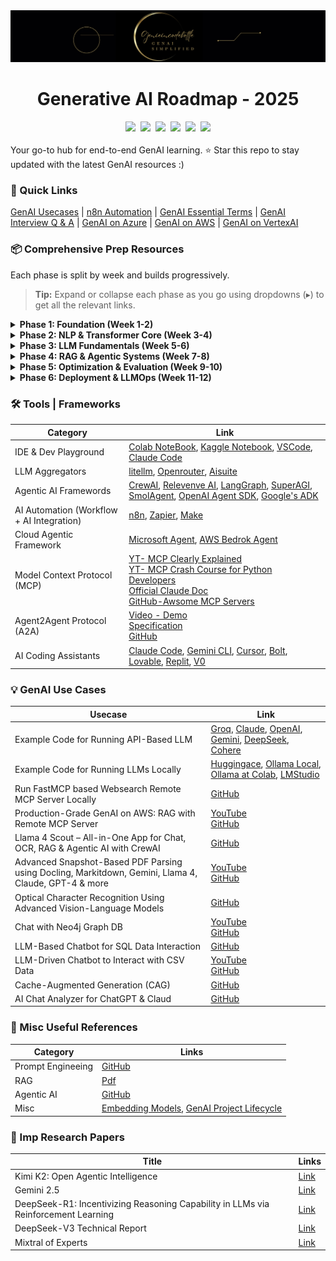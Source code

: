 
<div align="center">
<a href="https://www.instagram.com/genieincodebottle/"><img src="images/genie_logo.png"></a>
<h1>Generative AI Roadmap - 2025</h1>
</div>

<div align="center">
    <a target="_blank" href="https://www.youtube.com/@genieincodebottle"><img src="https://img.shields.io/badge/YouTube-11.5K-blue"></a>&nbsp;
    <a target="_blank" href="https://github.com/genieincodebottle/generative-ai"><img src="https://img.shields.io/github/stars/genieincodebottle/generative-ai"></a>&nbsp;
    <a target="_blank" href="https://www.linkedin.com/in/rajesh-srivastava"><img src="https://img.shields.io/badge/style--5eba00.svg?label=LinkedIn&logo=linkedin&style=social"></a>&nbsp;
    <a target="_blank" href="https://www.instagram.com/genieincodebottle/"><img src="https://img.shields.io/badge/52K-C13584?style=flat-square&labelColor=C13584&logo=instagram&logoColor=white&link=https://www.instagram.com/eduardopiresbr/"></a>&nbsp;
    <a target="_blank" href="https://medium.com/@raj-srivastava"><img src="https://img.shields.io/badge/Medium-12100E?style=round-square&style=for-the-badge&logo=medium"></a>&nbsp;
    <a target="_blank" href="https://x.com/zero2nn"><img src="https://img.shields.io/twitter/url/https/twitter.com/cloudposse.svg?style=social&label=%20%40zero2nn"></a>
</div>
<br>
Your go-to hub for end-to-end GenAI learning. ⭐ Star this repo to stay updated with the latest GenAI resources :)


### 🔗 Quick Links
[GenAI Usecases](./genai-usecases/) | [n8n Automation](./genai-usecases/n8n-automation/) | [GenAI Essential Terms](https://github.com/genieincodebottle/generative-ai/blob/main/docs/essential-terms-genai.pdf) | [GenAI Interview Q & A](https://github.com/genieincodebottle/generative-ai/blob/main/docs/genai-interview-questions.pdf) | [GenAI on Azure](https://github.com/genieincodebottle/generative-ai/blob/main/docs/genai-with-azure-cloud.pdf) | [GenAI on AWS](https://github.com/genieincodebottle/generative-ai/blob/main/docs/genai-with-aws-cloud.pdf) | [GenAI on VertexAI](https://github.com/genieincodebottle/generative-ai/blob/main/docs/genai-with-vertexai.pdf) 

### 📦 Comprehensive Prep Resources

Each phase is split by week and builds progressively.

> **Tip:** Expand or collapse each phase as you go using dropdowns (▸) to get all the relevant links.

<details>
<summary><strong>Phase 1: Foundation (Week 1-2)</strong></summary>

| Topics | Core Material| Additional Resources | Code |
|--------|------|-------|------|
| AI vs ML vs DL vs GenAI | [Video](https://www.youtube.com/watch?v=qYNweeDHiyU) |||
| GenAI Intro | [GenAI in Nutshell](https://www.youtube.com/watch?v=2IK3DFHRFfw), [LLMs by 3b1b](https://youtu.be/LPZh9BOjkQs) | [LLM Blog](https://cohere.com/blog/llm-parameters-best-outputs-language-ai) ||
| Python Basics | [Crash Course](https://www.youtube.com/watch?v=kqtD5dpn9C8), [ML Crash](https://www.youtube.com/watch?v=7eh4d6sabA0) |||
| ML & DL Basics | [ML 101](https://www.youtube.com/watch?v=i_LwzRVP7bg), [Neural Networks](https://www.youtube.com/playlist?list=PLZHQObOWTQDNU6R1_67000Dx_ZCJB-3pi) | [Crash DL](https://www.youtube.com/watch?v=VyWAvY2CF9c) ||
</details>

<details>
<summary><strong>Phase 2: NLP & Transformer Core (Week 3-4)</strong></summary>

| Topics                        | Core Material | Additional Resources | Code |
|------------------------------|---------------|-----------------------|------|
| NLP Basics                   | [YT - What is NLP?](https://www.youtube.com/watch?v=fLvJ8VdHLA0) |||
| Inside the Transformer       | [YT - Transformer Explained Visually by 3b1b](https://www.youtube.com/watch?v=wjZofJX0v4M) <br> [Blog - The Illustrated Transformer by Jay Alammar](https://jalammar.github.io/illustrated-transformer/) |||
| Tokenization & Embeddings    | [Blog - BPE Explainer (HuggingFace)](https://huggingface.co/learn/llm-course/en/chapter6/5) | [Blog - Embedding Explained](https://qdrant.tech/articles/what-are-embeddings/) <br> [Blog - Vector Db Explained](https://www.pinecone.io/learn/vector-database/) | [GitHub](https://github.com/genieincodebottle/generative-ai/blob/main/genai-usecases/embedding-models/how-to-choose-embedding-models.ipynb) |

</details>

<details>
<summary><strong>Phase 3: LLM Fundamentals (Week 5-6)</strong></summary>

| Topics                     | Core Material | Additional Resources | Code |
|---------------------------|---------------|-----------------------|------|
| Multimodal LLMs Basics    | [YT - How do Multimodal AI models work?](https://www.youtube.com/watch?v=WkoytlA3MoQ) |||
| Mixture of Experts (MoE)  | [YT - What is Mixture of Experts?](https://www.youtube.com/watch?v=sYDlVVyJYn4) <br> [Blog - Visual Guide to MoE](https://newsletter.maartengrootendorst.com/p/a-visual-guide-to-mixture-of-experts) | [Blog - Huggingface MoE](https://huggingface.co/blog/moe) ||
| Open Weight LLMs (HF & Ollama) | [YT - Huggingface LLMs Locally](https://www.youtube.com/watch?v=Ay5K4tog5NQ) <br> [YT - Ollama](https://www.youtube.com/watch?v=h_GTxRFYETY) || [GitHub-HF](https://github.com/genieincodebottle/generative-ai/blob/main/genai-usecases/llm-providers/huggingface_models.ipynb) <br> [GitHub-Ollama](https://github.com/genieincodebottle/generative-ai/blob/main/genai-usecases/llm-providers/ollama) |
| AI Frameworks             | [LangChain](https://python.langchain.com/docs/introduction/) <br> [LlamaIndex](https://docs.llamaindex.ai/en/stable/) |||
| Prompt Engineering        | [Coursera Specialization](https://www.coursera.org/specializations/prompt-engineering) | [Kaggle Whitepaper](https://www.kaggle.com/whitepaper-prompt-engineering) | [GitHub](https://github.com/genieincodebottle/generative-ai/blob/main/genai-usecases/prompt-engineering) <br> [Colab Notebook](https://colab.research.google.com/drive/1xZ_QyAFtg2pGv_USPAfdfHRiVu1a1cFb?usp=sharing) |

</details>

<details>
<summary><strong>Phase 4: RAG & Agentic Systems (Week 7-8)</strong></summary>

| Topics                      | Core Material | Additional Resources | Code |
|----------------------------|---------------|-----------------------|------|
| Retrieval-Augmented Generation (RAG) | [Blog - Advance RAG Techniques](https://8738733.fs1.hubspotusercontent-na1.net/hubfs/8738733/eBooks/Weaviate-Advanced-RAG-Techniques-ebook.pdf) <br> [PDF - RAG Decisions](https://github.com/genieincodebottle/generative-ai/blob/main/genai-usecases/advance-rag/advance-rag-decision-flow-chart.pdf) <br> [Agentic RAG Guide](https://github.com/microsoft/ai-agents-for-beginners/blob/main/05-agentic-rag/README.md) || [GitHub](https://github.com/genieincodebottle/generative-ai/tree/main/genai-usecases/advance-rag) |
| Agentic AI                 | [Blog - Building Agents (Claude)](https://www.anthropic.com/research/building-effective-agents) <br> [Huggingface Agents Course](https://huggingface.co/learn/agents-course/en/unit0/introduction) | [Blog - Chip Huyen](https://huyenchip.com/2025/01/07/agents.html) <br> [Google Whitepaper](https://www.kaggle.com/whitepaper-agents) | [GitHub-NirDimant](https://github.com/NirDiamant/GenAI_Agents) <br> [GitHub-Agentic](https://github.com/genieincodebottle/generative-ai/tree/main/genai-usecases/agentic-ai) <br> [LangGraph](https://github.com/langchain-ai/langgraph/tree/main/docs/docs/tutorials/multi_agent) |

</details>

<details>
<summary><strong>Phase 5: Optimization & Evaluation (Week 9-10)</strong></summary>

| Topics                      | Core Material | Additional Resources | Code |
|----------------------------|---------------|-----------------------|------|
| Fine Tuning                | [YT - Shaw Talebi](https://www.youtube.com/watch?v=eC6Hd1hFvos) || [GitHub-ShawhinT](https://github.com/ShawhinT/YouTube-Blog/tree/main/LLMs/fine-tuning) <br> [GitHub-Unsloth](https://github.com/unslothai/unsloth?tab=readme-ov-file) |
| Inference Optimization & Quantization | [Course - Quantization in Depth](https://www.deeplearning.ai/short-courses/quantization-in-depth/) <br> [Blog - GGUF](https://huggingface.co/docs/hub/en/gguf) <br> [Blog - GGML](https://huggingface.co/blog/introduction-to-ggml) | [Unsloth](https://github.com/unslothai/unsloth) <br> [GPTQModel](https://github.com/ModelCloud/GPTQModel) ||
| Knowledge Distillation     | [Blog - Huggingface](https://huggingface.co/blog/Kseniase/kd) |||
| LLM Evaluation             | [Guide - LLM Evaluation](https://arize.com/llm-evaluation) <br> [Tool - RAGA](https://docs.ragas.io/en/stable/) <br> [Tool - Opik](https://www.comet.com/site/products/opik/) <br> [Tool - DeepEval](https://www.deepeval.com/) | [Blog](https://research.aimultiple.com/large-language-model-evaluation/) |  |
</details>

<details>
<summary><strong>Phase 6: Deployment & LLMOps (Week 11-12)</strong></summary>

| Topics                      | Core Material | Additional Resources | Code |
|----------------------------|---------------|-----------------------|------|
| LLMOps                     | [Coursera Specialization](https://www.coursera.org/specializations/large-language-model-operations) <br> [Deeplearning AI Course](https://www.deeplearning.ai/short-courses/llmops/) |||
| GenAI in Production        | [YT - Explaining Code](https://www.youtube.com/watch?v=x2P4Ee6PYNg) || [GitHub Code](https://github.com/genieincodebottle/rag-app-on-aws) |
| Safety & Alignment         | [LlamaGuard](https://cloudyuga.guru/blogs/securing-ai-applications-with-llamaguard/) <br> [Prompt Guard](https://www.llama.com/llama-protections/) | [Constitutional AI](https://arxiv.org/html/2501.09004v1) | Work in Progress |
| LLM Leaderboard            | [Chatbot Arena](https://lmarena.ai/?leaderboard) <br> [Artificial Analysis AI](https://artificialanalysis.ai/leaderboards/models) <br> [Aider](https://aider.chat/docs/leaderboards/) |||

</details>


### 🛠️ Tools | Frameworks

| Category  | Link  | 
|------------|----------------|
| IDE & Dev Playground  |[Colab NoteBook](https://colab.research.google.com/notebooks/basic_features_overview.ipynb), [Kaggle Notebook](https://www.kaggle.com/code), [VSCode](https://code.visualstudio.com/docs/introvideos/basics), [Claude Code](https://docs.anthropic.com/en/docs/agents-and-tools/claude-code/overview)||
| LLM Aggregators  |[litellm](https://github.com/BerriAI/litellm), [Openrouter](https://openrouter.ai/docs/quickstart), [Aisuite](https://github.com/andrewyng/aisuite)||
| Agentic AI Framewords |[CrewAI](https://docs.crewai.com/introduction), [Relevenve AI](https://relevanceai.com/), [LangGraph](https://langchain-ai.github.io/langgraph/tutorials/introduction/), [SuperAGI](https://superagi.com/), [SmolAgent](https://huggingface.co/blog/smolagents), [OpenAI Agent SDK](https://openai.github.io/openai-agents-python/), [Google's ADK](https://google.github.io/adk-docs/)||
| AI Automation (Workflow + AI Integration)  |[n8n](https://n8n.io/), [Zapier](https://zapier.com/), [Make](https://www.make.com/en)||
| Cloud Agentic Framework  |[Microsoft Agent](https://github.com/microsoft/Agents), [AWS Bedrok Agent](https://aws.amazon.com/bedrock/agents/)||
| Model Context Protocol (MCP) |[YT- MCP Clearly Explained](https://www.youtube.com/watch?v=7j_NE6Pjv-E) <br> [YT- MCP Crash Course for Python Developers](https://www.youtube.com/watch?v=5xqFjh56AwM) <br> [Official Claude Doc](https://modelcontextprotocol.io/introduction) <br> [GitHub-Awsome MCP Servers](https://github.com/punkpeye/awesome-mcp-servers)||
| Agent2Agent Protocol (A2A) |[Video - Demo](https://storage.googleapis.com/gweb-developer-goog-blog-assets/original_videos/A2A_demo_v4.mp4) <br> [Specification](https://google.github.io/A2A/) <br> [GitHub](https://github.com/google/A2A)||
| AI Coding Assistants |[Claude Code](https://docs.anthropic.com/en/docs/claude-code/overview), [Gemini CLI](https://blog.google/technology/developers/introducing-gemini-cli-open-source-ai-agent/), [Cursor](https://www.cursor.com/), [Bolt](https://bolt.new/), [Lovable](https://lovable.dev/), [Replit](https://replit.com/), [V0](https://v0.dev/) ||

### 💡 GenAI Use Cases

| Usecase  | Link  | 
|------------|----------------|
| Example Code for Running API-Based LLM | [Groq](https://github.com/genieincodebottle/generative-ai/blob/main/genai-usecases/llm-providers/groq.ipynb), [Claude](https://github.com/genieincodebottle/generative-ai/blob/main/genai-usecases/llm-providers/claude.ipynb), [OpenAI](https://github.com/genieincodebottle/generative-ai/blob/main/genai-usecases/llm-providers/openai.ipynb), [Gemini](https://github.com/genieincodebottle/generative-ai/blob/main/genai-usecases/llm-providers/gemini.ipynb), [DeepSeek](https://github.com/genieincodebottle/generative-ai/blob/main/genai-usecases/llm-providers/deepseek.ipynb), [Cohere](https://github.com/genieincodebottle/generative-ai/blob/main/genai-usecases/llm-providers/cohere.ipynb) |
| Example Code for Running LLMs Locally | [Huggingace](https://github.com/genieincodebottle/generative-ai/blob/main/genai-usecases/llm-providers/huggingface_models.ipynb), [Ollama Local](https://github.com/genieincodebottle/generative-ai/blob/main/genai-usecases/llm-providers/ollama), [Ollama at Colab](https://colab.research.google.com/drive/1TrB6dLCSBdSDXcauQ1lofgWDiiEbQXHw?usp=sharing), [LMStudio](https://lmstudio.ai/) |
| Run FastMCP based Websearch Remote MCP Server Locally |[GitHub](https://github.com/genieincodebottle/generative-ai/tree/main/genai-usecases/mcp)|
| Production-Grade GenAI on AWS: RAG with Remote MCP Server |[YouTube](https://www.youtube.com/watch?v=x2P4Ee6PYNg) <br/> [GitHub](https://github.com/genieincodebottle/rag-app-on-aws)|
| Llama 4 Scout – All-in-One App for Chat, OCR, RAG & Agentic AI with CrewAI |[GitHub](https://github.com/genieincodebottle/generative-ai/tree/main/genai-usecases/llama-4-multi-function-app)|
| Advanced Snapshot-Based PDF Parsing using Docling, Markitdown, Gemini, Llama 4, Claude, GPT-4 & more |[YouTube](https://www.youtube.com/watch?v=26thuRsxiUc) <br> [GitHub](https://github.com/genieincodebottle/parsemypdf)|
| Optical Character Recognition Using Advanced Vision-Language Models |[GitHub](https://github.com/genieincodebottle/parsemypdf/tree/main/vlm_ocr)|
| Chat with Neo4j Graph DB  |[YouTube](https://www.youtube.com/watch?v=PJTxPW5He7w) <br> [GitHub](https://github.com/genieincodebottle/generative-ai/tree/main/genai-usecases/graph-qa)|
| LLM-Based Chatbot for SQL Data Interaction |[GitHub](https://github.com/genieincodebottle/generative-ai/tree/main/archived/text-to-sql)|
|  LLM-Driven Chatbot to Interact with CSV Data |[YouTube](https://www.youtube.com/watch?v=c7mwwfsBGZ8) <br> [GitHub](https://github.com/genieincodebottle/generative-ai/tree/main/archived/csv-rag)|
| Cache-Augmented Generation (CAG) |[GitHub](https://github.com/genieincodebottle/generative-ai/tree/main/genai-usecases/cache_augmeted_generation) |
| AI Chat Analyzer for ChatGPT & Claud |[GitHub](https://github.com/genieincodebottle/generative-ai/tree/main/genai-usecases/your_ai_chat_analytics) |

### 📘 Misc Useful References

| Category | Links |
|-------------|---------|
| Prompt Engineeing       | [GitHub](https://github.com/genieincodebottle/generative-ai/blob/main/genai-usecases/prompt-engineering) |
| RAG   | [Pdf](https://github.com/genieincodebottle/generative-ai/blob/main/genai-usecases/advance-rag/advance-rag-decision-flow-chart.pdf) |
| Agentic AI   | [GitHub](https://github.com/genieincodebottle/generative-ai/tree/main/genai-usecases/agentic-ai) |
| Misc   | [Embedding Models](https://github.com/genieincodebottle/generative-ai/blob/main/genai-usecases/embedding-models/how-to-choose-embedding-models.ipynb), [GenAI Project Lifecycle](https://github.com/genieincodebottle/generative-ai/blob/main/docs/genai-project-lifecycle.pdf) |


### 📘 Imp Research Papers

| Title | Links |
|-------------|---------|
|Kimi K2: Open Agentic Intelligence|[Link](https://github.com/MoonshotAI/Kimi-K2/blob/main/tech_report.pdf)|
|Gemini 2.5|[Link](https://storage.googleapis.com/deepmind-media/gemini/gemini_v2_5_report.pdf)|
|DeepSeek-R1: Incentivizing Reasoning Capability in LLMs via Reinforcement Learning|[Link](https://arxiv.org/abs/2501.12948)|
|DeepSeek-V3 Technical Report|[Link](https://arxiv.org/abs/2412.19437)|
|Mixtral of Experts|[Link](https://arxiv.org/abs/2401.04088)|